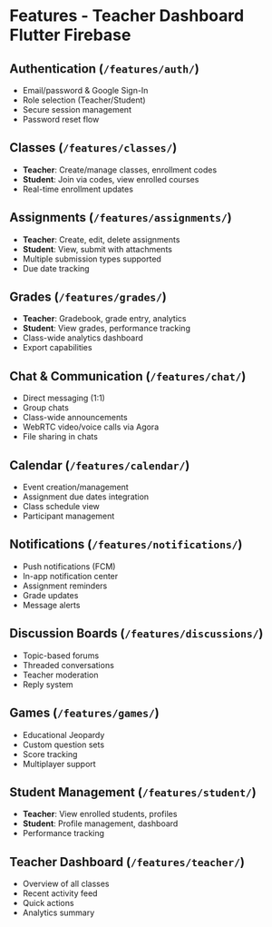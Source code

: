 # Features - Teacher Dashboard Flutter Firebase

## Authentication (`/features/auth/`)
- Email/password & Google Sign-In
- Role selection (Teacher/Student)
- Secure session management
- Password reset flow

## Classes (`/features/classes/`)
- **Teacher**: Create/manage classes, enrollment codes
- **Student**: Join via codes, view enrolled courses
- Real-time enrollment updates

## Assignments (`/features/assignments/`)
- **Teacher**: Create, edit, delete assignments
- **Student**: View, submit with attachments
- Multiple submission types supported
- Due date tracking

## Grades (`/features/grades/`)
- **Teacher**: Gradebook, grade entry, analytics
- **Student**: View grades, performance tracking
- Class-wide analytics dashboard
- Export capabilities

## Chat & Communication (`/features/chat/`)
- Direct messaging (1:1)
- Group chats
- Class-wide announcements
- WebRTC video/voice calls via Agora
- File sharing in chats

## Calendar (`/features/calendar/`)
- Event creation/management
- Assignment due dates integration
- Class schedule view
- Participant management

## Notifications (`/features/notifications/`)
- Push notifications (FCM)
- In-app notification center
- Assignment reminders
- Grade updates
- Message alerts

## Discussion Boards (`/features/discussions/`)
- Topic-based forums
- Threaded conversations
- Teacher moderation
- Reply system

## Games (`/features/games/`)
- Educational Jeopardy
- Custom question sets
- Score tracking
- Multiplayer support

## Student Management (`/features/student/`)
- **Teacher**: View enrolled students, profiles
- **Student**: Profile management, dashboard
- Performance tracking

## Teacher Dashboard (`/features/teacher/`)
- Overview of all classes
- Recent activity feed
- Quick actions
- Analytics summary